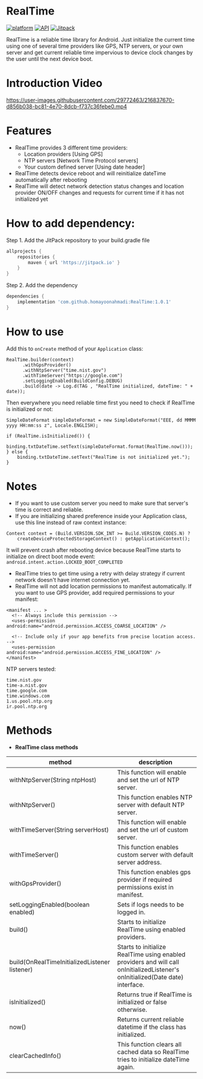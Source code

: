 # RealTime

[![platform](https://img.shields.io/badge/platform-Android-green.svg)](https://www.android.com)
[![API](https://img.shields.io/badge/API-16%2B-brightgreen.svg?style=flat)](https://android-arsenal.com/api?level=16)
[![Jitpack](https://jitpack.io/v/homayoonahmadi/RealTime.svg)](https://jitpack.io/#homayoonahmadi/RealTime)

RealTime is a reliable time library for Android. Just initialize the current time using one of several time providers like GPS, NTP servers, or your own server and get current reliable time impervious to device clock changes by the user until the next device boot.

# Introduction Video
https://user-images.githubusercontent.com/29772463/216837670-d856b038-bc81-4e70-8dcb-f737c36febe0.mp4

# Features
- RealTime provides 3 different time providers: 
  + Location providers [Using GPS] 
  + NTP servers [Network Time Protocol servers]
  + Your custom defined server [Using date header]
- RealTime detects device reboot and will reinitialize dateTime automatically after rebooting
- RealTime will detect network detection status changes and location provider ON/OFF changes and requests for current time if it has not initialized yet


# How to add dependency:

Step 1. Add the JitPack repository to your build.gradle file

```groovy
allprojects {
    repositories {
        maven { url 'https://jitpack.io' }
    }
}
```

Step 2. Add the dependency

```groovy
dependencies {
    implementation 'com.github.homayoonahmadi:RealTime:1.0.1'
}
```

# How to use
Add this to `onCreate` method of your `Application` class:

```
RealTime.builder(context)
      .withGpsProvider()
      .withNtpServer("time.nist.gov")
      .withTimeServer("https://google.com")
      .setLoggingEnabled(BuildConfig.DEBUG)
      .build(date -> Log.d(TAG , "RealTime initialized, dateTime: " + date));
```

Then everywhere you need reliable time first you need to check if RealTime is initialized or not:
```
SimpleDateFormat simpleDateFormat = new SimpleDateFormat("EEE, dd MMMM yyyy HH:mm:ss z", Locale.ENGLISH);

if (RealTime.isInitialized()) {
    binding.txtDateTime.setText(simpleDateFormat.format(RealTime.now()));
} else {
    binding.txtDateTime.setText("RealTime is not initialized yet.");
}
```

# Notes
- If you want to use custom server you need to make sure that server's time is correct and reliable.
- If you are initializing shared preference inside your Application class, use this line instead of raw context instance:

```
Context context = (Build.VERSION.SDK_INT >= Build.VERSION_CODES.N) ?
    createDeviceProtectedStorageContext() : getApplicationContext();
```
It will prevent crash after rebooting device because RealTime starts to initialize on direct boot mode event: ```android.intent.action.LOCKED_BOOT_COMPLETED```
- RealTime tries to get time using a retry with delay strategy if current network doesn't have internet connection yet.
- RealTime will not add location permissions to manifest automatically. If you want to use GPS provider, add required permissions to your manifest:

```
<manifest ... >
  <!-- Always include this permission -->
  <uses-permission android:name="android.permission.ACCESS_COARSE_LOCATION" />

  <!-- Include only if your app benefits from precise location access. -->
  <uses-permission android:name="android.permission.ACCESS_FINE_LOCATION" />
</manifest>
```

NTP servers tested:
```
time.nist.gov
time-a.nist.gov
time.google.com
time.windows.com
1.us.pool.ntp.org
ir.pool.ntp.org
```

# Methods

+ **RealTime class methods**

| method                                      | description                                                                                                                 |
|---------------------------------------------|-----------------------------------------------------------------------------------------------------------------------------|
| withNtpServer(String ntpHost)               | This function will enable and set the url of NTP server.                                                                   |
| withNtpServer()                             | This function enables NTP server with default NTP server.                                                                         |
| withTimeServer(String serverHost)           | This function will enable and set the url of custom server.                                                                         |
| withTimeServer()                            | This function enables custom server with default server address.                                                                  |
| withGpsProvider()                           | This function enables gps provider if required permissions exist in manifest.  |
| setLoggingEnabled(boolean enabled)          | Sets if logs needs to be logged in.                                                                                            |
| build()                  | Starts to initialize RealTime using enabled providers.                                                                                                 |
| build(OnRealTimeInitializedListener listener)                | Starts to initialize RealTime using enabled providers and will call onInitializedListener's onInitialized(Date date) interface.                                                                                                |
| isInitialized()                  | Returns true if RealTime is initialized or false otherwise.                                                                                                 |
| now()                  | Returns current reliable datetime if the class has initialized.                                                                                                 |
| clearCachedInfo()                  | This function clears all cached data so RealTime tries to initialize dateTime again.                                                                                                 |
